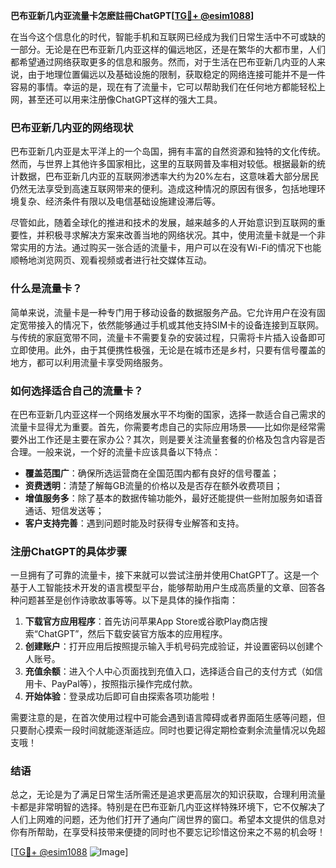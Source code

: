 **巴布亚新几内亚流量卡怎麽註冊ChatGPT[[TG💪+ @esim1088](https://t.me/s/esim1088)]**

在当今这个信息化的时代，智能手机和互联网已经成为我们日常生活中不可或缺的一部分。无论是在巴布亚新几内亚这样的偏远地区，还是在繁华的大都市里，人们都希望通过网络获取更多的信息和服务。然而，对于生活在巴布亚新几内亚的人来说，由于地理位置偏远以及基础设施的限制，获取稳定的网络连接可能并不是一件容易的事情。幸运的是，现在有了流量卡，它可以帮助我们在任何地方都能轻松上网，甚至还可以用来注册像ChatGPT这样的强大工具。

### 巴布亚新几内亚的网络现状

巴布亚新几内亚是太平洋上的一个岛国，拥有丰富的自然资源和独特的文化传统。然而，与世界上其他许多国家相比，这里的互联网普及率相对较低。根据最新的统计数据，巴布亚新几内亚的互联网渗透率大约为20%左右，这意味着大部分居民仍然无法享受到高速互联网带来的便利。造成这种情况的原因有很多，包括地理环境复杂、经济条件有限以及电信基础设施建设滞后等。

尽管如此，随着全球化的推进和技术的发展，越来越多的人开始意识到互联网的重要性，并积极寻求解决方案来改善当地的网络状况。其中，使用流量卡就是一个非常实用的方法。通过购买一张合适的流量卡，用户可以在没有Wi-Fi的情况下也能顺畅地浏览网页、观看视频或者进行社交媒体互动。

### 什么是流量卡？

简单来说，流量卡是一种专门用于移动设备的数据服务产品。它允许用户在没有固定宽带接入的情况下，依然能够通过手机或其他支持SIM卡的设备连接到互联网。与传统的家庭宽带不同，流量卡不需要复杂的安装过程，只需将卡片插入设备即可立即使用。此外，由于其便携性极强，无论是在城市还是乡村，只要有信号覆盖的地方，都可以利用流量卡享受网络服务。

### 如何选择适合自己的流量卡？

在巴布亚新几内亚这样一个网络发展水平不均衡的国家，选择一款适合自己需求的流量卡显得尤为重要。首先，你需要考虑自己的实际应用场景——比如你是经常需要外出工作还是主要在家办公？其次，则是要关注流量套餐的价格及包含内容是否合理。一般来说，一个好的流量卡应该具备以下特点：

- **覆盖范围广**：确保所选运营商在全国范围内都有良好的信号覆盖；
- **资费透明**：清楚了解每GB流量的价格以及是否存在额外收费项目；
- **增值服务多**：除了基本的数据传输功能外，最好还能提供一些附加服务如语音通话、短信发送等；
- **客户支持完善**：遇到问题时能及时获得专业解答和支持。

### 注册ChatGPT的具体步骤

一旦拥有了可靠的流量卡，接下来就可以尝试注册并使用ChatGPT了。这是一个基于人工智能技术开发的语言模型平台，能够帮助用户生成高质量的文章、回答各种问题甚至是创作诗歌故事等等。以下是具体的操作指南：

1. **下载官方应用程序**：首先访问苹果App Store或谷歌Play商店搜索“ChatGPT”，然后下载安装官方版本的应用程序。
2. **创建账户**：打开应用后按照提示输入手机号码完成验证，并设置密码以创建个人账号。
3. **充值余额**：进入个人中心页面找到充值入口，选择适合自己的支付方式（如信用卡、PayPal等），按照指示操作完成付款。
4. **开始体验**：登录成功后即可自由探索各项功能啦！

需要注意的是，在首次使用过程中可能会遇到语言障碍或者界面陌生感等问题，但只要耐心摸索一段时间就能逐渐适应。同时也要记得定期检查剩余流量情况以免超支哦！

### 结语

总之，无论是为了满足日常生活所需还是追求更高层次的知识获取，合理利用流量卡都是非常明智的选择。特别是在巴布亚新几内亚这样特殊环境下，它不仅解决了人们上网难的问题，还为他们打开了通向广阔世界的窗口。希望本文提供的信息对你有所帮助，在享受科技带来便捷的同时也不要忘记珍惜这份来之不易的机会呀！

[[TG💪+ @esim1088](https://t.me/s/esim1088) ![Image](https://i.postimg.cc/4NQfJmqS/Snipaste-2025-05-13-00-14-12.png)]